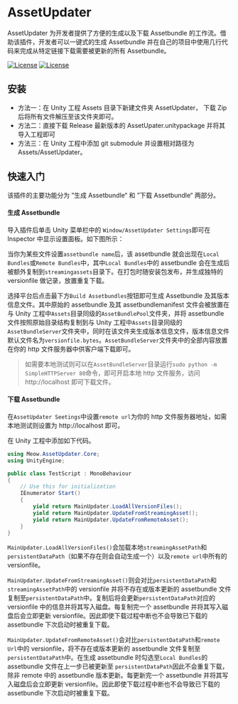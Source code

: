 # AssetUpdater

AssetUpdater 为开发者提供了方便的生成以及下载 Assetbundle 的工作流。借助该插件，开发者可以一键式的生成 Assetbundle 并在自己的项目中使用几行代码来完成从特定链接下载需要被更新的所有 Assetbundle。

[![License](https://img.shields.io/badge/license-MIT-green.svg)](https://github.com/sNaticY/AssetUpdater-Core/blob/master/LICENSE)
[![License](https://img.shields.io/badge/pre--release-v0.9-orange.svg)](https://github.com/sNaticY/AssetUpdater-Core/releases)

## 安装

* 方法一：在 Unity 工程 Assets 目录下新建文件夹 AssetUpdater， 下载 Zip 后将所有文件解压至该文件夹即可。
* 方法二：直接下载 Release 最新版本的 AssetUpater.unitypackage 并将其导入工程即可
* 方法三：在 Unity 工程中添加 git submodule 并设置相对路径为 Assets/AssetUpdater。

## 快速入门

该插件的主要功能分为 ”生成 Assetbundle“ 和 ”下载 Assetbundle“ 两部分。

#### 生成 Assetbundle

导入插件后单击 Unity 菜单栏中的 `Window/AssetUpdater Settings`即可在 Inspector 中显示设置面板。如下图所示：

当你为某些文件设置`assetbundle name`后，该 assetbundle 就会出现在`Local Bundles`或`Remote Bundles`中，其中`Local Bundles`中的 assetbundle 会在生成后被额外复制到`streamingassets`目录下。在打包时随安装包发布，并生成独特的 versionfile 做记录，放置重复下载。

选择平台后点击最下方`Build Assetbundles`按钮即可生成 Assetbundle 及其版本信息文件。其中原始的 assetbundle 及其 assetbundlemanifest 文件会被放置在与 Unity 工程中`Assets`目录同级的`AssetBundlePool`文件夹，并将 assetbundle 文件按照原始目录结构复制到与 Unity 工程中`Assets`目录同级的`AssetBundleServer`文件夹中，同时在该文件夹生成版本信息文件，版本信息文件默认文件名为`versionfile.bytes`。`AssetBundleServer`文件夹中的全部内容放置在你的 http 文件服务器中供客户端下载即可。

> 如需要本地测试则可以在`AssetBundleServer`目录运行`sudo python -m SimpleHTTPServer 80`命令，即可开启本地 http 文件服务，访问 http://localhost 即可下载文件。

#### 下载 Assetbundle

在`AssetUpdater Seetings`中设置`remote url`为你的 http 文件服务器地址，如需本地测试则设置为 http://localhost 即可。

在 Unity 工程中添加如下代码。

```csharp
using Meow.AssetUpdater.Core;
using UnityEngine;

public class TestScript : MonoBehaviour
{
	// Use this for initialization
	IEnumerator Start()
	{
		yield return MainUpdater.LoadAllVersionFiles();
		yield return MainUpdater.UpdateFromStreamingAsset();
		yield return MainUpdater.UpdateFromRemoteAsset();
	}	
}
```

`MainUpdater.LoadAllVersionFiles()`会加载本地`streamingAssetPath`和`persistentDataPath`（如果不存在则会自动生成一个）以及`remote url`中所有的 versionfile。

`MainUpdater.UpdateFromStreamingAsset()`则会对比`persistentDataPath`和`streamingAssetPath`中的 versionfile 并将不存在或版本更新的 assetbundle 文件复制至`persistentDataPath`中。复制后将会更新`persistentDataPath`对应的 versionfile 中的信息并将其写入磁盘。每复制完一个 assetbundle 并将其写入磁盘后会立即更新 versionfile。因此即使下载过程中断也不会导致已下载的 assetbundle 下次启动时被重复下载。

`MainUpdater.UpdateFromRemoteAsset()`会对比`persistentDataPath`和`remote Url`中的 versionfile，将不存在或版本更新的 assetbundle 文件复制至`persistentDataPath`中。在生成 assetbundle 时勾选至`Local Bundles`的 assetbundle 文件在上一步已被更新至 `persistentDataPath`因此不会重复下载，除非 remote 中的 assetbundle 版本更新。每更新完一个 assetbundle 并将其写入磁盘后会立即更新 versionfile。因此即使下载过程中断也不会导致已下载的 assetbundle 下次启动时被重复下载。

